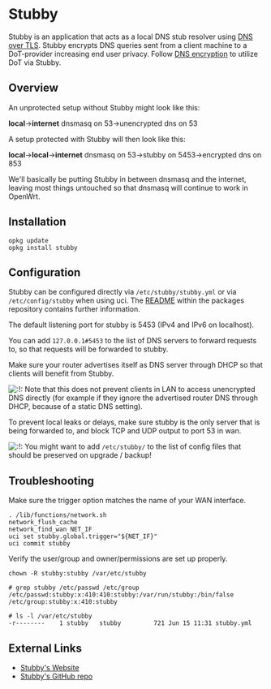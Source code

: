 # Stubby

Stubby is an application that acts as a local DNS stub resolver using [DNS over TLS](https://en.wikipedia.org/wiki/DNS_over_TLS "https://en.wikipedia.org/wiki/DNS_over_TLS"). Stubby encrypts DNS queries sent from a client machine to a DoT-provider increasing end user privacy. Follow [DNS encryption](/docs/guide-user/services/dns/start#encryption "docs:guide-user:services:dns:start") to utilize DoT via Stubby.

## Overview

An unprotected setup without Stubby might look like this:

**local**→**internet** dnsmasq on 53→unencrypted dns on 53

A setup protected with Stubby will then look like this:

**local**→**local**→**internet** dnsmasq on 53→stubby on 5453→encrypted dns on 853

We'll basically be putting Stubby in between dnsmasq and the internet, leaving most things untouched so that dnsmasq will continue to work in OpenWrt.

## Installation

```
opkg update
opkg install stubby
```

## Configuration

Stubby can be configured directly via `/etc/stubby/stubby.yml` or via `/etc/config/stubby` when using uci. The [README](https://github.com/openwrt/packages/blob/master/net/stubby/files/README.md "https://github.com/openwrt/packages/blob/master/net/stubby/files/README.md") within the packages repository contains further information.

The default listening port for stubby is 5453 (IPv4 and IPv6 on localhost).

You can add `127.0.0.1#5453` to the list of DNS servers to forward requests to, so that requests will be forwarded to stubby.

Make sure your router advertises itself as DNS server through DHCP so that clients will benefit from Stubby.

![:!:](/lib/images/smileys/exclaim.svg) Note that this does not prevent clients in LAN to access unencrypted DNS directly (for example if they ignore the advertised router DNS through DHCP, because of a static DNS setting).

To prevent local leaks or delays, make sure stubby is the only server that is being forwarded to, and block TCP and UDP output to port 53 in wan.

![:!:](/lib/images/smileys/exclaim.svg) You might want to add `/etc/stubby/` to the list of config files that should be preserved on upgrade / backup!

## Troubleshooting

Make sure the trigger option matches the name of your WAN interface.

```
. /lib/functions/network.sh
network_flush_cache
network_find_wan NET_IF
uci set stubby.global.trigger="${NET_IF}"
uci commit stubby
```

Verify the user/group and owner/permissions are set up properly.

```
chown -R stubby:stubby /var/etc/stubby
 
# grep stubby /etc/passwd /etc/group
/etc/passwd:stubby:x:410:410:stubby:/var/run/stubby:/bin/false
/etc/group:stubby:x:410:stubby
 
# ls -l /var/etc/stubby
-r--------    1 stubby   stubby         721 Jun 15 11:31 stubby.yml
```

## External Links

- [Stubby's Website](https://dnsprivacy.org/wiki/display/DP/DNS+Privacy+Daemon+-+Stubby "https://dnsprivacy.org/wiki/display/DP/DNS+Privacy+Daemon+-+Stubby")
- [Stubby's GitHub repo](https://github.com/getdnsapi/stubby "https://github.com/getdnsapi/stubby")
